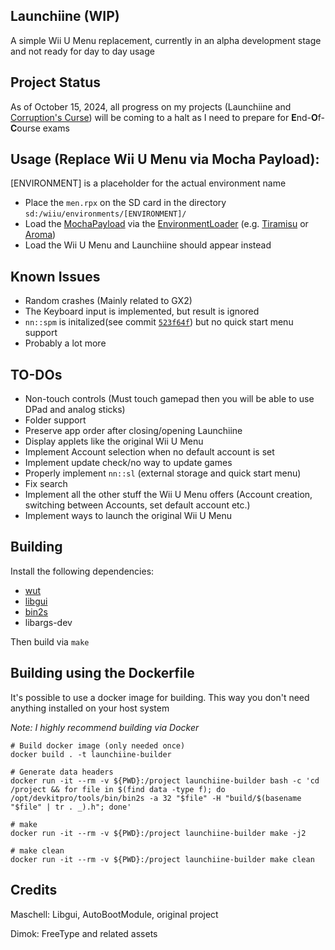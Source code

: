 ## Launchiine (WIP)

A simple Wii U Menu replacement, currently in an alpha development stage and not ready for day to day usage

## Project Status
As of October 15, 2024, all progress on my projects (Launchiine and [Corruption's Curse](https://gamebanana.com/mods/523990)) will be coming to a halt as I need to prepare for **E**nd-**O**f-**C**ourse exams

## Usage (Replace Wii U Menu via Mocha Payload):
[ENVIRONMENT] is a placeholder for the actual environment name
- Place the `men.rpx` on the SD card in the directory `sd:/wiiu/environments/[ENVIRONMENT]/`
- Load the [MochaPayload](https://github.com/wiiu-env/MochaPayload) via the [EnvironmentLoader](https://github.com/wiiu-env/EnvironmentLoader) (e.g. [Tiramisu](https://github.com/wiiu-env/Tiramisu) or [Aroma](https://github.com/wiiu-env/Aroma))
- Load the Wii U Menu and Launchiine should appear instead

## Known Issues
- Random crashes (Mainly related to GX2)
- The Keyboard input is implemented, but result is ignored
- `nn::spm` is initalized(see commit [`523f64f`](https://github.com/rpdistiso/launchiine/commit/523f64fb27ea9d9551ddc057f5cef03c75973339)) but no quick start menu support
- Probably a lot more

## TO-DOs
- Non-touch controls (Must touch gamepad then you will be able to use DPad and analog sticks)
- Folder support
- Preserve app order after closing/opening Launchiine
- Display applets like the original Wii U Menu 
- Implement Account selection when no default account is set
- Implement update check/no way to update games
- Properly implement `nn::sl` (external storage and quick start menu)
- Fix search
- Implement all the other stuff the Wii U Menu offers (Account creation, switching between Accounts, set default account etc.)
- Implement ways to launch the original Wii U Menu

## Building
Install the following dependencies:
- [wut](https://github.com/devkitPro/wut)
- [libgui](https://github.com/wiiu-env/libgui)
- [bin2s](https://github.com/Xtansia/bin2s)
- libargs-dev

Then build via `make`

## Building using the Dockerfile
It's possible to use a docker image for building. This way you don't need anything installed on your host system

*Note: I highly recommend building via Docker*

```
# Build docker image (only needed once)
docker build . -t launchiine-builder

# Generate data headers
docker run -it --rm -v ${PWD}:/project launchiine-builder bash -c 'cd /project && for file in $(find data -type f); do /opt/devkitpro/tools/bin/bin2s -a 32 "$file" -H "build/$(basename "$file" | tr . _).h"; done'

# make
docker run -it --rm -v ${PWD}:/project launchiine-builder make -j2

# make clean
docker run -it --rm -v ${PWD}:/project launchiine-builder make clean
```

## Credits
Maschell: Libgui, AutoBootModule, original project

Dimok: FreeType and related assets
